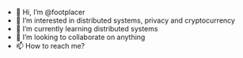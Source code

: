 - 👋 Hi, I’m @footplacer
- 👀 I’m interested in distributed systems, privacy and cryptocurrency
- 🌱 I’m currently learning distributed systems
- 💞️ I’m looking to collaborate on anything
- 📫 How to reach me?

<!---
footplacer/footplacer is a ✨ special ✨ repository because its `README.md` (this file) appears on your GitHub profile.
You can click the Preview link to take a look at your changes.
--->
